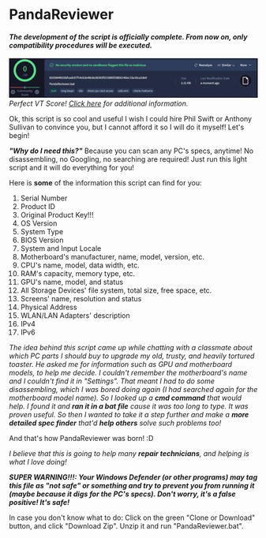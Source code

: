 # PandaReviewer

#### *The development of the script is officially complete. From now on, only compatibility procedures will be executed.*

![PandaRevVT](https://github.com/creatorpanda/PandaReviewer/blob/master/pics/PandaRevVT.png)\
*Perfect VT Score! [Click here](https://www.virustotal.com/gui/file/6555644b55bfcadc97f14cb3e48c8e36393f331895f20850140ec13a16ca2de0) for additional information.*


Ok, this script is so cool and useful I wish I could hire Phil Swift or Anthony Sullivan to convince you, but I cannot afford it so I will do it myself! Let's begin!

***"Why do I need this?"***
Because you can scan any PC's specs, anytime! No disassembling, no Googling, no searching are required! Just run this light script and it will do everything for you! 

Here is **some** of the information this script can find for you:

1. Serial Number
2. Product ID
3. Original Product Key!!!
4. OS Version
5. System Type
6. BIOS Version
7. System and Input Locale
8. Motherboard's manufacturer, name, model, version, etc.
9. CPU's name, model, data width, etc.
10. RAM's capacity, memory type, etc.
11. GPU's name, model, and status
12. All Storage Devices' file system, total size, free space, etc.
13. Screens' name, resolution and status
14. Physical Address
15. WLAN/LAN Adapters' description
16. IPv4
17. IPv6

*The idea behind this script came up while chatting with a classmate about which PC parts I should buy to upgrade my old, trusty, and heavily tortured toaster. He asked me for information such as GPU and motherboard models, to help me decide. I couldn't remember the motherboard's name and I couldn't find it in "Settings". That meant I had to do some disassembling, which I was bored doing again (I had searched again for the motherboard model name). So I looked up a **cmd command** that would help. I found it and **ran it in a bat file** cause it was too long to type. It was proven useful. So then I wanted to take it a step further and make a **more detailed spec finder** that'd **help others** solve such problems too!*

And that's how PandaReviewer was born! :D

*I believe that this is going to help many **repair technicians**, and helping is what I love doing!*

***SUPER WARNING!!!: Your Windows Defender (or other programs) may tag this file as "not safe" or something and try to prevent you from running it (maybe because it digs for the PC's specs). Don't worry, it's a false positive! It's safe!***

In case you don't know what to do: Click on the green "Clone or Download" button, and click "Download Zip". Unzip it and run "PandaReviewer.bat".
